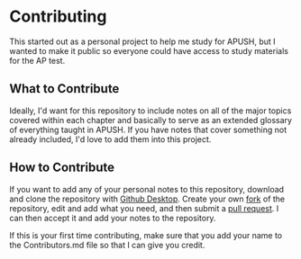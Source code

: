 # Contributing

This started out as a personal project to help me study for APUSH, but I wanted to make it public so everyone could have access to study materials for the AP test.

## What to Contribute

Ideally, I'd want for this repository to include notes on all of the major topics covered within each chapter and basically to serve as an extended glossary of everything taught in APUSH. If you have notes that cover something not already included, I'd love to add them into this project.

## How to Contribute

If you want to add any of your personal notes to this repository, download and clone the repository with [Github Desktop](https://desktop.github.com/). Create your own [fork](https://help.github.com/en/github/getting-started-with-github/fork-a-repo) of the repository, edit and add what you need, and then submit a [pull request](https://help.github.com/en/github/collaborating-with-issues-and-pull-requests/creating-a-pull-request-from-a-fork). I can then accept it and add your notes to the repository.

If this is your first time contributing, make sure that you add your name to the Contributors.md file so that I can give you credit.
